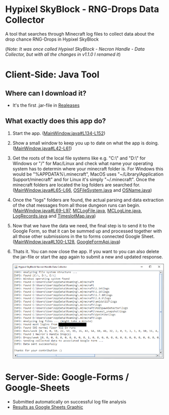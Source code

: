 # Hypixel SkyBlock - RNG-Drops Data Collector
A tool that searches through Minecraft log files to collect data about the drop chance RNG-Drops in Hypixel SkyBlock

(*Note: It was once called Hypixel SkyBlock - Necron Handle - Data Collector, but with all the changes in v1.1.0 I renamed it*)

# Client-Side: Java Tool
## Where can I download it?
- It's the first .jar-file in [Realeases](https://github.com/doej1367/HypixelSkyBlockRNGDropsDataCollector/releases)
## What exactly does this app do?
1. Start the app. ([MainWindow.java#L134-L152](https://github.com/doej1367/HypixelSkyBlockRNGDropsDataCollector/blob/db3a82ce4fba00f011309f44838078bb39a3708d/src/main/MainWindow.java#L134-L152))
2. Show a small window to keep you up to date on what the app is doing. ([MainWindow.java#L42-L61](https://github.com/doej1367/HypixelSkyBlockRNGDropsDataCollector/blob/db3a82ce4fba00f011309f44838078bb39a3708d/src/main/MainWindow.java#L42-L61))
3. Get the roots of the local file systems like e.g. "C:\\" and "D:\\" for Windows or "/" for Mac/Linux and check what name your operating system has to determin where your minecraft folder is. For Windows this would be "%APPDATA%\\.minecraft", MacOS uses "\~/Library/Application Support/minecraft" and for Linux it's simply "\~/.minecraft". Once the minecraft folders are located the log folders are searched for. ([MainWindow.java#L65-L66](https://github.com/doej1367/HypixelSkyBlockRNGDropsDataCollector/blob/db3a82ce4fba00f011309f44838078bb39a3708d/src/main/MainWindow.java#L65-L66), [OSFileSystem.java](https://github.com/doej1367/HypixelSkyBlockRNGDropsDataCollector/blob/db3a82ce4fba00f011309f44838078bb39a3708d/src/util/OSFileSystem.java) and [OSName.java](https://github.com/doej1367/HypixelSkyBlockRNGDropsDataCollector/blob/db3a82ce4fba00f011309f44838078bb39a3708d/src/util/OSName.java))
4. Once the "logs" folders are found, the actual parsing and data extraction of the chat messages from all those dungeon runs can begin. ([MainWindow.java#L69-L97](https://github.com/doej1367/HypixelSkyBlockRNGDropsDataCollector/blob/db3a82ce4fba00f011309f44838078bb39a3708d/src/main/MainWindow.java#L69-L97), [MCLogFile.java](https://github.com/doej1367/HypixelSkyBlockRNGDropsDataCollector/blob/db3a82ce4fba00f011309f44838078bb39a3708d/src/util/MCLogFile.java), [MCLogLine.java](https://github.com/doej1367/HypixelSkyBlockRNGDropsDataCollector/blob/db3a82ce4fba00f011309f44838078bb39a3708d/src/util/MCLogLine.java), [LogRecords.java](https://github.com/doej1367/HypixelSkyBlockRNGDropsDataCollector/blob/db3a82ce4fba00f011309f44838078bb39a3708d/src/util/LogRecords.java) and [TimeslotMap.java](https://github.com/doej1367/HypixelSkyBlockRNGDropsDataCollector/blob/db3a82ce4fba00f011309f44838078bb39a3708d/src/util/TimeslotMap.java))
5. Now that we have the data we need, the final step is to send it to the Google Form, so that it can be summed up and processed together with all those other submissions in the to forms connected Google Sheet. ([MainWindow.java#L100-L128](https://github.com/doej1367/HypixelSkyBlockRNGDropsDataCollector/blob/db3a82ce4fba00f011309f44838078bb39a3708d/src/main/MainWindow.java#L100-L128), [GoogleFormApi.java](https://github.com/doej1367/HypixelSkyBlockRNGDropsDataCollector/blob/db3a82ce4fba00f011309f44838078bb39a3708d/src/util/GoogleFormApi.java))
6. Thats it. You can now close the app. If you want to you can also delete the jar-file or start the app again to submit a new and updated response.


    ![icon](screenshots/screenshot01.png)

  

# Server-Side: Google-Forms / Google-Sheets
- Submitted automatically on successful log file analysis
- [Results as Google Sheets Graphic](https://docs.google.com/spreadsheets/d/e/2PACX-1vReIuER28dXhxg4nQA-9RasMRvrXXb14EZdMTEmccgl-ACaybZ1nYHQVauiW9S08nWOOawyQ48P4HU0/pubhtml)
